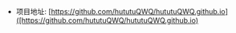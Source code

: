 * 项目地址: [https://github.com/hututuQWQ/hututuQWQ.github.io]([https://github.com/hututuQWQ/hututuQWQ.github.io) 
